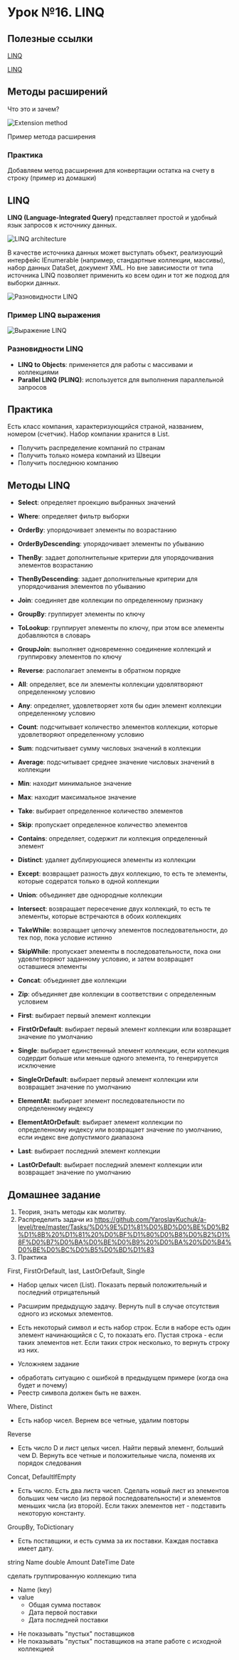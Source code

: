 # Урок №16. LINQ

## Полезные ссылки

[LINQ](https://metanit.com/sharp/tutorial/15.1.php)

[LINQ](https://msdn.microsoft.com/ru-ru/library/bb397676(v=vs.120).aspx)

## Методы расширений

Что это и зачем?

![Extension method](/Module-3/images/extension-example.png)

Пример метода расширения

### Практика

Добавляем метод расширения для конвертации остатка на счету в строку (пример из домашки)


## LINQ

**LINQ (Language-Integrated Query)** представляет простой и удобный язык запросов к источнику данных. 

![LINQ architecture](/Module-3/images/linq-architecture.png)

В качестве источника данных может выступать объект, реализующий интерфейс IEnumerable (например, стандартные 
коллекции, массивы), набор данных DataSet, документ XML. Но вне зависимости от типа источника LINQ 
позволяет применить ко всем один и тот же подход для выборки данных.

![Разновидности LINQ](/Module-3/images/linq.png)

### Пример LINQ выражения

![Выражение LINQ](/Module-3/images/linq-statement.png)

### Разновидности LINQ

* **LINQ to Objects**: применяется для работы с массивами и коллекциями
* **Parallel LINQ (PLINQ)**: используется для выполнения параллельной запросов

## Практика

Есть класс компания, характеризующийся страной, названием, номером (счетчик). Набор компании хранится в 
List<Company>.

* Получить распределение компаний по странам
* Получить только номера компаний из Швеции
* Получить последнюю компанию

## Методы LINQ

* **Select**: определяет проекцию выбранных значений

* **Where**: определяет фильтр выборки

* **OrderBy**: упорядочивает элементы по возрастанию

* **OrderByDescending**: упорядочивает элементы по убыванию

* **ThenBy**: задает дополнительные критерии для упорядочивания элементов возрастанию

* **ThenByDescending**: задает дополнительные критерии для упорядочивания элементов по убыванию

* **Join**: соединяет две коллекции по определенному признаку

* **GroupBy**: группирует элементы по ключу

* **ToLookup**: группирует элементы по ключу, при этом все элементы добавляются в словарь

* **GroupJoin**: выполняет одновременно соединение коллекций и группировку элементов по ключу

* **Reverse**: располагает элементы в обратном порядке

* **All**: определяет, все ли элементы коллекции удовлятворяют определенному условию

* **Any**: определяет, удовлетворяет хотя бы один элемент коллекции определенному условию

* **Count**: подсчитывает количество элементов коллекции, которые удовлетворяют определенному условию

* **Sum**: подсчитывает сумму числовых значений в коллекции 

* **Average**: подсчитывает cреднее значение числовых значений в коллекции

* **Min**: находит минимальное значение

* **Max**: находит максимальное значение

* **Take**: выбирает определенное количество элементов

* **Skip**: пропускает определенное количество элементов

* **Contains**: определяет, содержит ли коллекция определенный элемент

* **Distinct**: удаляет дублирующиеся элементы из коллекции

* **Except**: возвращает разность двух коллекцию, то есть те элементы, которые содератся только в одной коллекции

* **Union**: объединяет две однородные коллекции

* **Intersect**: возвращает пересечение двух коллекций, то есть те элементы, которые встречаются в обоих коллекциях

* **TakeWhile**: возвращает цепочку элементов последовательности, до тех пор, пока условие истинно

* **SkipWhile**: пропускает элементы в последовательности, пока они удовлетворяют заданному условию, и затем возвращает оставшиеся элементы

* **Concat**: объединяет две коллекции

* **Zip**: объединяет две коллекции в соответствии с определенным условием

* **First**: выбирает первый элемент коллекции

* **FirstOrDefault**: выбирает первый элемент коллекции или возвращает значение по умолчанию

* **Single**: выбирает единственный элемент коллекции, если коллекция содердит больше или меньше одного элемента, то генерируется исключение

* **SingleOrDefault**: выбирает первый элемент коллекции или возвращает значение по умолчанию

* **ElementAt**: выбирает элемент последовательности по определенному индексу

* **ElementAtOrDefault**: выбирает элемент коллекции по определенному индексу или возвращает значение по умолчанию, если индекс вне допустимого диапазона

* **Last**: выбирает последний элемент коллекции

* **LastOrDefault**: выбирает последний элемент коллекции или возвращает значение по умолчанию

## Домашнее задание

1. Теория, знать методы как молитву.
2. Распределить задачи из https://github.com/YaroslavKuchuk/a-level/tree/master/Tasks/%D0%9E%D1%81%D0%BD%D0%BE%D0%B2%D1%8B%20%D1%81%20%D0%BF%D1%80%D0%B8%D0%B2%D1%8F%D0%B7%D0%BA%D0%BE%D0%B9%20%D0%BA%20%D0%B4%D0%BE%D0%BC%D0%B5%D0%BD%D1%83
3. Практика

First, FirstOrDefault, last, LastOrDefault, Single

* Набор целых чисел (List). Показать первый положительный и последний отрицательный

* Расширим предыдущую задачу. Вернуть null в случае отсутствия одного из искомых элементов.

* Есть некоторый символ и есть набор строк. Если в наборе есть один элемент начинающийся с С, то показать его. Пустая строка - если таких элементов нет. Если таких строк несколько, то вернуть строку из них.

* Усложняем задание

- обработать ситуацию с ошибкой в предыдущем примере (когда она будет и почему)
- Реестр символа должен быть не важен.

Where, Distinct

* Есть набор чисел. Вернем все четные, удалим повторы

Reverse

* Есть число D и лист целых чисел. Найти первый элемент, больший чем D. Вернуть все четные и положительные числа, поменяв их порядок следования

Concat, DefaultIfEmpty

* Есть число. Есть два листа чисел. Сделать новый лист из элементов больших чем число (из первой последовательности) и элементов меньших числа (из второй). Если таких элементов нет - подставить некоторую константу.

GroupBy, ToDictionary

* Есть поставщики, и есть сумма за их поставки. Каждая поставка имеет дату.

string Name
double Amount
DateTime Date

сделать группированную коллекцию типа

- Name (key)
- value
   - Общая сумма поставок
   - Дата первой поставки
   - Дата последней поставки

* Не показывать "пустых" поставщиков
* Не показывать "пустых" поставщиков на этапе работе с исходной коллекцией